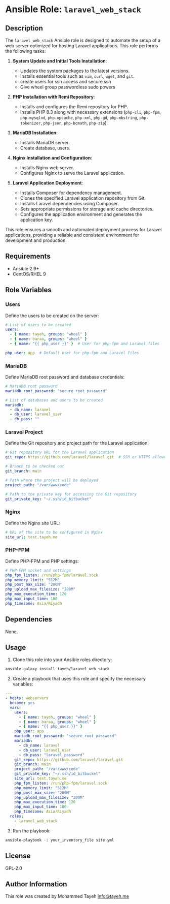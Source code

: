 # Ansible Role: `laravel_web_stack`

Description
-----------

The `laravel_web_stack` Ansible role is designed to automate the setup of a web server optimized for hosting Laravel applications. This role performs the following tasks:

1. **System Update and Initial Tools Installation**:
   - Updates the system packages to the latest versions.
   - Installs essential tools such as `vim`, `curl`, `wget`, and `git`.
   - create users for ssh access and secure ssh
   - Give wheel group passwordless sudo powers

2. **PHP Installation with Remi Repository**:
   - Installs and configures the Remi repository for PHP.
   - Installs PHP 8.3 along with necessary extensions (`php-cli`, `php-fpm`, `php-mysqlnd`, `php-opcache`, `php-xml`, `php-gd`, `php-mbstring`, `php-tokenizer`, `php-json`, `php-bcmath`, `php-zip`).

3. **MariaDB Installation**:
   - Installs MariaDB server.
   - Create database, users.

4. **Nginx Installation and Configuration**:
   - Installs Nginx web server.
   - Configures Nginx to serve the Laravel application.

5. **Laravel Application Deployment**:
   - Installs Composer for dependency management.
   - Clones the specified Laravel application repository from Git.
   - Installs Laravel dependencies using Composer.
   - Sets appropriate permissions for storage and cache directories.
   - Configures the application environment and generates the application key.

This role ensures a smooth and automated deployment process for Laravel applications, providing a reliable and consistent environment for development and production.

Requirements
------------

- Ansible 2.9+
- CentOS/RHEL 9

Role Variables
--------------

### Users
Define the users to be created on the server:
```yaml
# List of users to be created
users:
  - { name: tayeh, groups: "wheel" }
  - { name: baraa, groups: "wheel" }
  - { name: "{{ php_user }}" }  # User for php-fpm and Laravel files

php_user: app  # Default user for php-fpm and Laravel files
```

### MariaDB
Define MariaDB root password and database credentials:
```yaml
# MariaDB root password
mariadb_root_password: "secure_root_password"

# List of databases and users to be created
mariadb:
  - db_name: laravel
  - db_user: laravel_user
  - db_pass: ""
```

### Laravel Project
Define the Git repository and project path for the Laravel application:
```yaml
# Git repository URL for the Laravel application
git_repo: https://github.com/laravel/laravel.git  # SSH or HTTPS allowed

# Branch to be checked out
git_branch: main

# Path where the project will be deployed
project_path: "/var/www/code"

# Path to the private key for accessing the Git repository
git_private_key: "~/.ssh/id_bitbucket"
```

### Nginx
Define the Nginx site URL:
```yaml
# URL of the site to be configured in Nginx
site_url: test.tayeh.me
```

### PHP-FPM
Define PHP-FPM and PHP settings:
```yaml
# PHP-FPM socket and settings
php_fpm_listen: /run/php-fpm/laravel.sock
php_memory_limit: "512M"
php_post_max_size: "200M"
php_upload_max_filesize: "200M"
php_max_execution_time: 120
php_max_input_time: 180
php_timezone: Asia/Riyadh
```

Dependencies
------------

None.

Usage
----------------

1. Clone this role into your Ansible roles directory:
```bash
ansible-galaxy install tayeh/laravel_web_stack
```
2. Create a playbook that uses this role and specify the necessary variables:

```yaml
---
- hosts: webservers
  become: yes
  vars:
    users:
      - { name: tayeh, groups: "wheel" }
      - { name: baraa, groups: "wheel" }
      - { name: "{{ php_user }}" }
    php_user: app
    mariadb_root_password: "secure_root_password"
    mariadb:
      - db_name: laravel
      - db_user: laravel_user
      - db_pass: "laravel_password"
    git_repo: https://github.com/laravel/laravel.git
    git_branch: main
    project_path: "/var/www/code"
    git_private_key: "~/.ssh/id_bitbucket"
    site_url: test.tayeh.me
    php_fpm_listen: /run/php-fpm/laravel.sock
    php_memory_limit: "512M"
    php_post_max_size: "200M"
    php_upload_max_filesize: "200M"
    php_max_execution_time: 120
    php_max_input_time: 180
    php_timezone: Asia/Riyadh
  roles:
    - laravel_web_stack
```

3. Run the playbook:
```bash
ansible-playbook -i your_inventory_file site.yml
```

License
-------

GPL-2.0

Author Information
------------------

This role was created by Mohammed Tayeh <info@tayeh.me>
